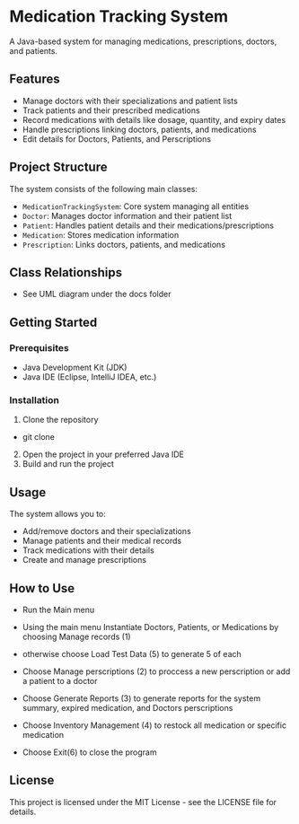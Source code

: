 # Medication Tracking System

A Java-based system for managing medications, prescriptions, doctors, and patients.

## Features

- Manage doctors with their specializations and patient lists
- Track patients and their prescribed medications
- Record medications with details like dosage, quantity, and expiry dates
- Handle prescriptions linking doctors, patients, and medications
- Edit details for Doctors, Patients, and Perscriptions

## Project Structure

The system consists of the following main classes:

- `MedicationTrackingSystem`: Core system managing all entities
- `Doctor`: Manages doctor information and their patient list
- `Patient`: Handles patient details and their medications/prescriptions
- `Medication`: Stores medication information
- `Prescription`: Links doctors, patients, and medications

## Class Relationships

- See UML diagram under the docs folder

## Getting Started

### Prerequisites

- Java Development Kit (JDK)
- Java IDE (Eclipse, IntelliJ IDEA, etc.)

### Installation

1. Clone the repository
- git clone <repository-url>
2. Open the project in your preferred Java IDE
3. Build and run the project

## Usage

The system allows you to:

- Add/remove doctors and their specializations
- Manage patients and their medical records
- Track medications with their details
- Create and manage prescriptions

## How to Use

- Run the Main menu

- Using the main menu Instantiate Doctors, Patients, or Medications by choosing Manage records (1)

- otherwise choose Load Test Data (5) to generate 5 of each

- Choose Manage perscriptions (2) to proccess a new perscription or add a patient to a doctor

- Choose Generate Reports (3) to generate reports for the system summary, expired medication, and Doctors perscriptions

- Choose Inventory Management (4) to restock all medication or specific medication

- Choose Exit(6) to close the program

## License

This project is licensed under the MIT License - see the LICENSE file for details.

